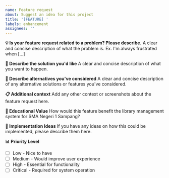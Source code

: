 ```yaml
---
name: Feature request
about: Suggest an idea for this project
title: '[FEATURE] '
labels: enhancement
assignees: ''
---
```


**💡 Is your feature request related to a problem? Please describe.**
A clear and concise description of what the problem is. Ex. I'm always frustrated when [...]

**🎯 Describe the solution you'd like**
A clear and concise description of what you want to happen.

**🔄 Describe alternatives you've considered**
A clear and concise description of any alternative solutions or features you've considered.

**📋 Additional context**
Add any other context or screenshots about the feature request here.

**🏫 Educational Value**
How would this feature benefit the library management system for SMA Negeri 1 Sampang?

**🚀 Implementation Ideas**
If you have any ideas on how this could be implemented, please describe them here.

**📊 Priority Level**
- [ ] Low - Nice to have
- [ ] Medium - Would improve user experience
- [ ] High - Essential for functionality
- [ ] Critical - Required for system operation
